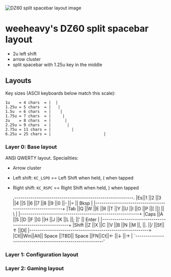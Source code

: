 ![DZ60 split spacebar layout image](https://i.imgur.com/EFF7pBN.png)

# weeheavy's DZ60 split spacebar layout

* 2u left shift
* arrow cluster
* split spacebar with 1.25u key in the middle

## Layouts

Key sizes (ASCII keyboards below match this scale):

    1u    = 4 chars  = |  |
    1.25u = 5 chars  = |   |
    1.5u  = 6 chars  = |    |
    1.75u = 7 chars  = |     |
    2u    = 8 chars  = |      |
    2.25u = 9 chars  = |       |
    2.75u = 11 chars = |         |
    6.25u = 25 chars = |                       |


### Layer 0: Base layout

ANSI QWERTY layout. Specialities:

* Arrow cluster
* Left shift: `KC_LSPO` == Left Shift when held, ( when tapped
* Right shift: `KC_RSPC` == Right Shift when held, ) when tapped


    ,----------------------------------------------------------.
    |Es||1 ||2 ||3 ||4 ||5 ||6 ||7 ||8 ||9 ||0 ||- ||= || Bksp |
    |----------------------------------------------------------+
    |Tab ||Q ||W ||E ||R ||T ||Y ||U ||I ||O ||P ||[ ||] || \  |
    |----------------------------------------------------------+
    |Caps ||A ||S ||D ||F ||G ||H ||J ||K ||L ||; ||' || Enter |
    |----------------------------------------------------------+
    |Shift ||Z ||X ||C ||V ||B ||N ||M ||, ||. ||/ ||Sf||↑ ||Dl|
    |----------------------------------------------------------+
    |Ctl||Win||Alt|| Space ||TBD||  Space  ||FN||Ct||← ||↓ ||→ |
    `----------------------------------------------------------'

### Layer 1: Configuration layout


### Layer 2: Gaming layout

